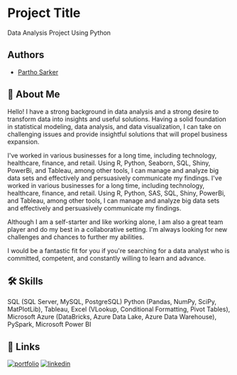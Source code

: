 
# Project Title

Data Analysis Project Using Python


## Authors

- [Partho Sarker](https://www.github.com/partho39)


## 🚀 About Me
Hello! I have a strong background in data analysis and a strong desire to transform data into insights and useful solutions. Having a solid foundation in statistical modeling, data analysis, and data visualization, I can take on challenging issues and provide insightful solutions that will propel business expansion.

I've worked in various businesses for a long time, including technology, healthcare, finance, and retail. Using R, Python, Seaborn, SQL, Shiny, PowerBi, and Tableau, among other tools, I can manage and analyze big data sets and effectively and persuasively communicate my findings. I've worked in various businesses for a long time, including technology, healthcare, finance, and retail. Using R, Python, SAS, SQL, Shiny, PowerBi, and Tableau, among other tools, I can manage and analyze big data sets and effectively and persuasively communicate my findings.

Although I am a self-starter and like working alone, I am also a great team player and do my best in a collaborative setting. I'm always looking for new challenges and chances to further my abilities.

I would be a fantastic fit for you if you're searching for a data analyst who is committed, competent, and constantly willing to learn and advance. 
## 🛠 Skills
SQL (SQL Server, MySQL, PostgreSQL)
Python (Pandas, NumPy, SciPy, MatPlotLib),
Tableau,
Excel (VLookup, Conditional Formatting, Pivot Tables),
Microsoft Azure (DataBricks, Azure Data Lake, Azure Data Warehouse),
PySpark,
Microsoft Power BI
## 🔗 Links
[![portfolio](https://img.shields.io/badge/my_portfolio-000?style=for-the-badge&logo=ko-fi&logoColor=white)](https://sites.google.com/view/parthoportfoliosample)
[![linkedin](https://img.shields.io/badge/linkedin-0A66C2?style=for-the-badge&logo=linkedin&logoColor=white)](https://www.linkedin.com/partho39)


